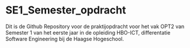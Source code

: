 # SE1_Semester_opdracht
Dit is de Github Repository voor de praktijopdracht voor het vak OPT2 van Semester 1 van het eerste jaar in de opleiding HBO-ICT, differentatie Software Engineering bij de Haagse Hogeschool. 

